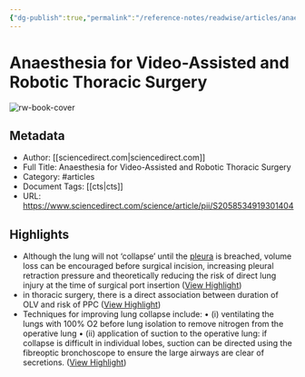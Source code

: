 ```yaml
---
{"dg-publish":true,"permalink":"/reference-notes/readwise/articles/anaesthesia-for-video-assisted-and-robotic-thoracic-surgery/"}
---
```


# Anaesthesia for Video-Assisted and Robotic Thoracic Surgery

![rw-book-cover](https://ars.els-cdn.com/content/image/1-s2.0-S2058534919X00116-cov150h.gif)

## Metadata
- Author: [[sciencedirect.com\|sciencedirect.com]]
- Full Title: Anaesthesia for Video-Assisted and Robotic Thoracic Surgery
- Category: #articles
- Document Tags: [[cts\|cts]] 
- URL: https://www.sciencedirect.com/science/article/pii/S2058534919301404

## Highlights
- Although the lung will not ‘collapse’ until the [pleura](https://www.sciencedirect.com/topics/medicine-and-dentistry/visceral-pleura) is breached, volume loss can be encouraged before surgical incision, increasing pleural retraction pressure and theoretically reducing the risk of direct lung injury at the time of surgical port insertion ([View Highlight](https://read.readwise.io/read/01gx464jwxqx8ykw4e01qd8bmf))
- in thoracic surgery, there is a direct association between duration of OLV and risk of PPC ([View Highlight](https://read.readwise.io/read/01gx46596fy5a7wq7g450k60rs))
- Techniques for improving lung collapse include:
  • (i)
  ventilating the lungs with 100% O2 before lung isolation to remove nitrogen from the operative lung
  • (ii)
  application of suction to the operative lung: if collapse is difficult in individual lobes, suction can be directed using the fibreoptic bronchoscope to ensure the large airways are clear of secretions. ([View Highlight](https://read.readwise.io/read/01gx466eztft3em9wr1acy91y4))
